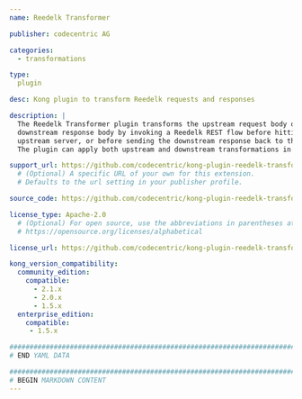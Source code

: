 ```yaml
---
name: Reedelk Transformer

publisher: codecentric AG

categories:
  - transformations

type:
  plugin        

desc: Kong plugin to transform Reedelk requests and responses

description: |
  The Reedelk Transformer plugin transforms the upstream request body or
  downstream response body by invoking a Reedelk REST flow before hitting the
  upstream server, or before sending the downstream response back to the client.
  The plugin can apply both upstream and downstream transformations in the same flow.

support_url: https://github.com/codecentric/kong-plugin-reedelk-transformer/issues
  # (Optional) A specific URL of your own for this extension.
  # Defaults to the url setting in your publisher profile.

source_code: https://github.com/codecentric/kong-plugin-reedelk-transformer

license_type: Apache-2.0
  # (Optional) For open source, use the abbreviations in parentheses at:
  # https://opensource.org/licenses/alphabetical

license_url: https://github.com/codecentric/kong-plugin-reedelk-transformer/blob/master/LICENSE.txt

kong_version_compatibility:
  community_edition:
    compatible:
      - 2.1.x
      - 2.0.x
      - 1.5.x
  enterprise_edition:
    compatible:
     - 1.5.x

###############################################################################
# END YAML DATA

###############################################################################
# BEGIN MARKDOWN CONTENT
---
```

